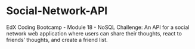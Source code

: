 # Social-Network-API
 EdX Coding Bootcamp - Module 18 - NoSQL Challenge: An API for a social network web application where users can share their thoughts, react to friends’ thoughts, and create a friend list.
